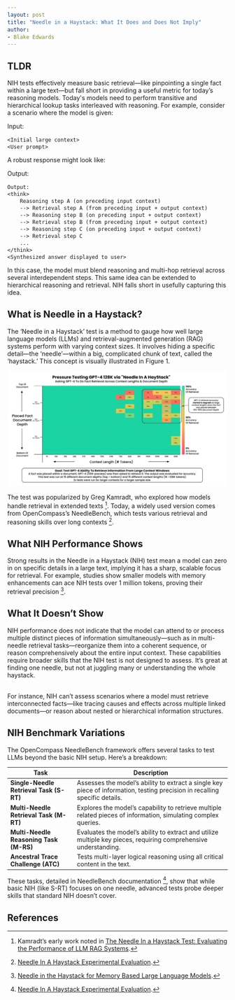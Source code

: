 ```yaml
---
layout: post
title: "Needle in a Haystack: What It Does and Does Not Imply"
author:
- Blake Edwards
---
```


## TLDR

NIH tests effectively measure basic retrieval—like pinpointing a single fact within a large text—but fall short in providing a useful metric for today’s reasoning models. Today's models need to perform transitive and hierarchical lookup tasks interleaved with reasoning. For example, consider a scenario where the model is given:

Input:
```console
<Initial large context>
<User prompt>
```
A robust response might look like:

Output:
```console
Output:
<think>
    Reasoning step A (on preceding input context)
    --> Retrieval step A (from preceding input + output context)
    --> Reasoning step B (on preceding input + output context) 
    --> Retrieval step B (from preceding input + output context)
    --> Reasoning step C (on preceding input + output context) 
    --> Retrieval step C 
    ...
</think>
<Synthesized answer displayed to user>
```

In this case, the model must blend reasoning and multi-hop retrieval across several interdependent steps. This same idea can be extended to hierarchical reasoning and retrieval. NIH falls short in usefully capturing this idea.

## What is Needle in a Haystack?

The ‘Needle in a Haystack’ test is a method to gauge how well large language models (LLMs) and retrieval-augmented generation (RAG) systems perform with varying context sizes. It involves hiding a specific detail—the ‘needle’—within a big, complicated chunk of text, called the ‘haystack.’ This concept is visually illustrated in Figure 1.

![Figure 1: A classic depiction of GPT-4's NIH performance. Figure credits to [^4]](/assets/images/posts/Needle-in-a-Haystack/haystack-gpt-4-results.png)

The test was popularized by Greg Kamradt, who explored how models handle retrieval in extended texts [^1]. Today, a widely used version comes from OpenCompass’s NeedleBench, which tests various retrieval and reasoning skills over long contexts [^2].

## What NIH Performance Shows

Strong results in the Needle in a Haystack (NIH) test mean a model can zero in on specific details in a large text, implying it has a sharp, scalable focus for retrieval. For example, studies show smaller models with memory enhancements can ace NIH tests over 1 million tokens, proving their retrieval precision [^3].

## What It Doesn’t Show

NIH performance does not indicate that the model can attend to or process multiple distinct pieces of information simultaneously—such as in multi-needle retrieval tasks—reorganize them into a coherent sequence, or reason comprehensively about the entire input context. These capabilities require broader skills that the NIH test is not designed to assess. It’s great at finding one needle, but not at juggling many or understanding the whole haystack. <br><br>

For instance, NIH can’t assess scenarios where a model must retrieve interconnected facts—like tracing causes and effects across multiple linked documents—or reason about nested or hierarchical information structures.

## NIH Benchmark Variations

The OpenCompass NeedleBench framework offers several tasks to test LLMs beyond the basic NIH setup. Here’s a breakdown:

| **Task**                        | **Description**                                                                                  |
|---------------------------------|--------------------------------------------------------------------------------------------------|
| **Single-Needle Retrieval Task (S-RT)** | Assesses the model’s ability to extract a single key piece of information, testing precision in recalling specific details. |
| **Multi-Needle Retrieval Task (M-RT)** | Explores the model’s capability to retrieve multiple related pieces of information, simulating complex queries. |
| **Multi-Needle Reasoning Task (M-RS)** | Evaluates the model’s ability to extract and utilize multiple key pieces, requiring comprehensive understanding. |
| **Ancestral Trace Challenge (ATC)**    | Tests multi-layer logical reasoning using all critical content in the text.                    |

These tasks, detailed in NeedleBench documentation [^2], show that while basic NIH (like S-RT) focuses on one needle, advanced tests probe deeper skills that standard NIH doesn’t cover.


## References
[^1]: Kamradt’s early work noted in [The Needle In a Haystack Test: Evaluating the Performance of LLM RAG Systems](https://arize.com/blog-course/the-needle-in-a-haystack-test-evaluating-the-performance-of-llm-rag-systems/).
[^2]: [Needle In A Haystack Experimental Evaluation](https://opencompass.readthedocs.io/en/latest/advanced_guides/needleinahaystack_eval.html).
[^3]: [Needle in the Haystack for Memory Based Large Language Models](https://arXiv.org/abs/2407.01437).
[^4]: [The Needle In a Haystack Test: Evaluating the Performance of LLM RAG Systems](https://arize.com/blog-course/the-needle-in-a-haystack-test-evaluating-the-performance-of-llm-rag-systems/)